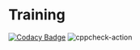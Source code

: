 # Training

[![Codacy Badge](https://api.codacy.com/project/badge/Grade/d68b23201e8f4eb3b814ffd7c7bc4df4)](https://app.codacy.com/manual/99002560/Training?utm_source=github.com&utm_medium=referral&utm_content=99002560/Training&utm_campaign=Badge_Grade_Dashboard)
![cppcheck-action](https://github.com/99002560/Training/workflows/cppcheck-action/badge.svg)
